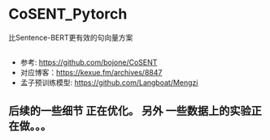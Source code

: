 # CoSENT_Pytorch

比Sentence-BERT更有效的句向量方案

## 
- 参考: https://github.com/bojone/CoSENT
- 对应博客：https://kexue.fm/archives/8847
- 孟子预训练模型: https://github.com/Langboat/Mengzi


## 后续的一些细节 正在优化。 另外 一些数据上的实验正在做。。。
